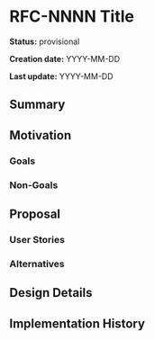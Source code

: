 # RFC-NNNN Title

<!--
The title must be short and descriptive.
-->

**Status:** provisional

<!--
Status represents the current state of the RFC.
Must be one of `provisional`, `implementable`, `implemented`, `deferred`, `rejected`, `withdrawn`, or `replaced`.
-->

**Creation date:** YYYY-MM-DD

**Last update:** YYYY-MM-DD

## Summary

<!--
One paragraph explanation of the proposed feature or enhancement.
-->

## Motivation

<!--
This section is for explicitly listing the motivation, goals, and non-goals of
this RFC. Describe why the change is important and the benefits to users.
-->

### Goals

<!--
List the specific goals of this RFC. What is it trying to achieve? How will we
know that this has succeeded?
-->

### Non-Goals

<!--
What is out of scope for this RFC? Listing non-goals helps to focus discussion
and make progress.
-->

## Proposal

<!--
This is where we get down to the specifics of what the proposal actually is.
This should have enough detail that reviewers can understand exactly what
you're proposing, but should not include things like API designs or
implementation.

If the RFC goal is to document best practices,
then this section can be replaced with the actual documentation.
-->

### User Stories

<!--
Optional if existing discussions and/or issues are linked in the motivation section.
-->

### Alternatives

<!--
List plausible alternatives to the proposal and explain why the proposal is superior.

This is a good place to incorporate suggestions made during discussion of the RFC.
-->

## Design Details

<!--
This section should contain enough information that the specifics of your
change are understandable. This may include API specs and code snippets.

The design details should address at least the following questions:
- How can this feature be enabled / disabled?
- Does enabling the feature change any default behavior?
- Can the feature be disabled once it has been enabled?
- How can an operator determine if the feature is in use?
- Are there any drawbacks when enabling this feature?
-->

## Implementation History

<!--
Major milestones in the lifecycle of the RFC such as:
- The first Terraform Controller release where an initial version of the RFC was available.
- The version of Terraform Controller where the RFC graduated to general availability.
- The version of Terraform Controller where the RFC was retired or superseded.
-->